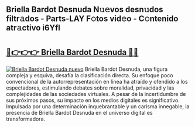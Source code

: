 ## Briella Bardot Desnuda N𝚞𝚎vos desn𝚞dos filtr𝚊dos - Parts-LAY F𝚘tos vid𝚎o - C𝚘ntenido atr𝚊ctivo i6Yfl

# <h2><a href="http://mb1spu.tromn.icu/?c=Briella+Bardot+Desnuda">🔗👉👉👉 Briella Bardot Desnuda 🔗🔗</a></h2>

[![Briella Bardot Desnuda nuevo](https://i.imgur.com/pEAQMta.gif)](http://mb1spu.tromn.icu/?c=Briella+Bardot+Desnuda)
Briella Bardot Desnuda, una figura compleja y esquiva, desafía la clasificación directa. Su enfoque poco convencional de la autorrepresentación en línea ha atraído y ofendido a los espectadores, estimulando debates sobre moralidad, privacidad y las complejidades de las sociedades virtuales. A pesar de la incertidumbre de sus próximos pasos, su impacto en los medios digitales es significativo. Impulsada por una determinación inquebrantable y un carisma innegable, la presencia de Briella Bardot Desnuda en el universo digital es transformadora.
